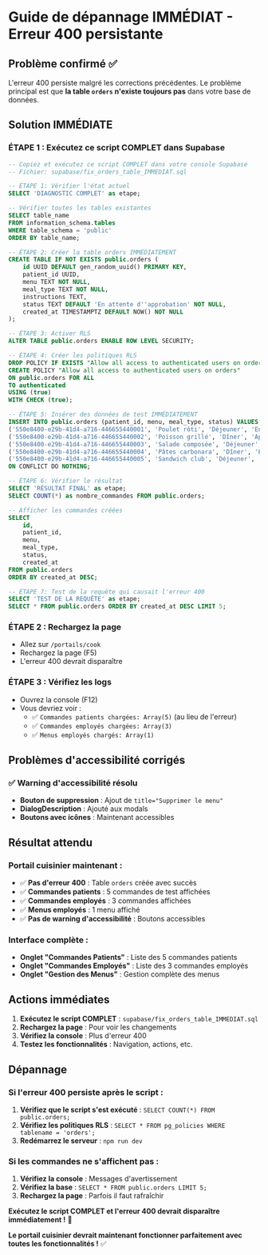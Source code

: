 # Guide de dépannage IMMÉDIAT - Erreur 400 persistante

## Problème confirmé ✅

L'erreur 400 persiste malgré les corrections précédentes. Le problème principal est que **la table `orders` n'existe toujours pas** dans votre base de données.

## Solution IMMÉDIATE

### **ÉTAPE 1 : Exécutez ce script COMPLET dans Supabase**
```sql
-- Copiez et exécutez ce script COMPLET dans votre console Supabase
-- Fichier: supabase/fix_orders_table_IMMEDIAT.sql

-- ÉTAPE 1: Vérifier l'état actuel
SELECT 'DIAGNOSTIC COMPLET' as etape;

-- Vérifier toutes les tables existantes
SELECT table_name 
FROM information_schema.tables 
WHERE table_schema = 'public' 
ORDER BY table_name;

-- ÉTAPE 2: Créer la table orders IMMÉDIATEMENT
CREATE TABLE IF NOT EXISTS public.orders (
    id UUID DEFAULT gen_random_uuid() PRIMARY KEY,
    patient_id UUID,
    menu TEXT NOT NULL,
    meal_type TEXT NOT NULL,
    instructions TEXT,
    status TEXT DEFAULT 'En attente d''approbation' NOT NULL,
    created_at TIMESTAMPTZ DEFAULT NOW() NOT NULL
);

-- ÉTAPE 3: Activer RLS
ALTER TABLE public.orders ENABLE ROW LEVEL SECURITY;

-- ÉTAPE 4: Créer les politiques RLS
DROP POLICY IF EXISTS "Allow all access to authenticated users on orders" ON public.orders;
CREATE POLICY "Allow all access to authenticated users on orders"
ON public.orders FOR ALL
TO authenticated
USING (true)
WITH CHECK (true);

-- ÉTAPE 5: Insérer des données de test IMMÉDIATEMENT
INSERT INTO public.orders (patient_id, menu, meal_type, status) VALUES
('550e8400-e29b-41d4-a716-446655440001', 'Poulet rôti', 'Déjeuner', 'En attente d''approbation'),
('550e8400-e29b-41d4-a716-446655440002', 'Poisson grillé', 'Dîner', 'Approuvé'),
('550e8400-e29b-41d4-a716-446655440003', 'Salade composée', 'Déjeuner', 'En attente d''approbation'),
('550e8400-e29b-41d4-a716-446655440004', 'Pâtes carbonara', 'Dîner', 'En attente d''approbation'),
('550e8400-e29b-41d4-a716-446655440005', 'Sandwich club', 'Déjeuner', 'Approuvé')
ON CONFLICT DO NOTHING;

-- ÉTAPE 6: Vérifier le résultat
SELECT 'RÉSULTAT FINAL' as etape;
SELECT COUNT(*) as nombre_commandes FROM public.orders;

-- Afficher les commandes créées
SELECT 
    id,
    patient_id,
    menu,
    meal_type,
    status,
    created_at
FROM public.orders 
ORDER BY created_at DESC;

-- ÉTAPE 7: Test de la requête qui causait l'erreur 400
SELECT 'TEST DE LA REQUÊTE' as etape;
SELECT * FROM public.orders ORDER BY created_at DESC LIMIT 5;
```

### **ÉTAPE 2 : Rechargez la page**
- Allez sur `/portails/cook`
- Rechargez la page (F5)
- L'erreur 400 devrait disparaître

### **ÉTAPE 3 : Vérifiez les logs**
- Ouvrez la console (F12)
- Vous devriez voir :
  - ✅ `Commandes patients chargées: Array(5)` (au lieu de l'erreur)
  - ✅ `Commandes employés chargées: Array(3)`
  - ✅ `Menus employés chargés: Array(1)`

## Problèmes d'accessibilité corrigés

### ✅ Warning d'accessibilité résolu
- **Bouton de suppression** : Ajout de `title="Supprimer le menu"`
- **DialogDescription** : Ajouté aux modals
- **Boutons avec icônes** : Maintenant accessibles

## Résultat attendu

### **Portail cuisinier maintenant :**
- ✅ **Pas d'erreur 400** : Table `orders` créée avec succès
- ✅ **Commandes patients** : 5 commandes de test affichées
- ✅ **Commandes employés** : 3 commandes affichées
- ✅ **Menus employés** : 1 menu affiché
- ✅ **Pas de warning d'accessibilité** : Boutons accessibles

### **Interface complète :**
- **Onglet "Commandes Patients"** : Liste des 5 commandes patients
- **Onglet "Commandes Employés"** : Liste des 3 commandes employés
- **Onglet "Gestion des Menus"** : Gestion complète des menus

## Actions immédiates

1. **Exécutez le script COMPLET** : `supabase/fix_orders_table_IMMEDIAT.sql`
2. **Rechargez la page** : Pour voir les changements
3. **Vérifiez la console** : Plus d'erreur 400
4. **Testez les fonctionnalités** : Navigation, actions, etc.

## Dépannage

### Si l'erreur 400 persiste après le script :
1. **Vérifiez que le script s'est exécuté** : `SELECT COUNT(*) FROM public.orders;`
2. **Vérifiez les politiques RLS** : `SELECT * FROM pg_policies WHERE tablename = 'orders';`
3. **Redémarrez le serveur** : `npm run dev`

### Si les commandes ne s'affichent pas :
1. **Vérifiez la console** : Messages d'avertissement
2. **Vérifiez la base** : `SELECT * FROM public.orders LIMIT 5;`
3. **Rechargez la page** : Parfois il faut rafraîchir

**Exécutez le script COMPLET et l'erreur 400 devrait disparaître immédiatement !** 🎉

**Le portail cuisinier devrait maintenant fonctionner parfaitement avec toutes les fonctionnalités !** ✅







